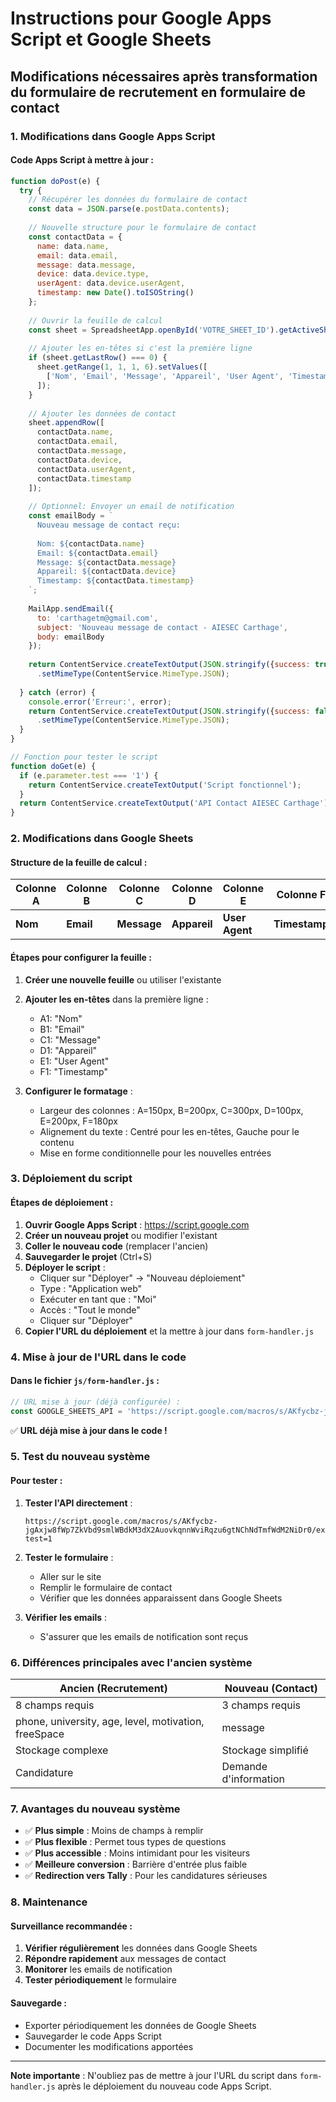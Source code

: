 # Instructions pour Google Apps Script et Google Sheets

## Modifications nécessaires après transformation du formulaire de recrutement en formulaire de contact

### 1. Modifications dans Google Apps Script

#### Code Apps Script à mettre à jour :

```javascript
function doPost(e) {
  try {
    // Récupérer les données du formulaire de contact
    const data = JSON.parse(e.postData.contents);
    
    // Nouvelle structure pour le formulaire de contact
    const contactData = {
      name: data.name,
      email: data.email,
      message: data.message,
      device: data.device.type,
      userAgent: data.device.userAgent,
      timestamp: new Date().toISOString()
    };
    
    // Ouvrir la feuille de calcul
    const sheet = SpreadsheetApp.openById('VOTRE_SHEET_ID').getActiveSheet();
    
    // Ajouter les en-têtes si c'est la première ligne
    if (sheet.getLastRow() === 0) {
      sheet.getRange(1, 1, 1, 6).setValues([
        ['Nom', 'Email', 'Message', 'Appareil', 'User Agent', 'Timestamp']
      ]);
    }
    
    // Ajouter les données de contact
    sheet.appendRow([
      contactData.name,
      contactData.email,
      contactData.message,
      contactData.device,
      contactData.userAgent,
      contactData.timestamp
    ]);
    
    // Optionnel: Envoyer un email de notification
    const emailBody = `
      Nouveau message de contact reçu:
      
      Nom: ${contactData.name}
      Email: ${contactData.email}
      Message: ${contactData.message}
      Appareil: ${contactData.device}
      Timestamp: ${contactData.timestamp}
    `;
    
    MailApp.sendEmail({
      to: 'carthagetm@gmail.com',
      subject: 'Nouveau message de contact - AIESEC Carthage',
      body: emailBody
    });
    
    return ContentService.createTextOutput(JSON.stringify({success: true}))
      .setMimeType(ContentService.MimeType.JSON);
      
  } catch (error) {
    console.error('Erreur:', error);
    return ContentService.createTextOutput(JSON.stringify({success: false, error: error.toString()}))
      .setMimeType(ContentService.MimeType.JSON);
  }
}

// Fonction pour tester le script
function doGet(e) {
  if (e.parameter.test === '1') {
    return ContentService.createTextOutput('Script fonctionnel');
  }
  return ContentService.createTextOutput('API Contact AIESEC Carthage');
}
```

### 2. Modifications dans Google Sheets

#### Structure de la feuille de calcul :

| Colonne A | Colonne B | Colonne C | Colonne D | Colonne E | Colonne F |
|-----------|-----------|-----------|-----------|-----------|-----------|
| **Nom**   | **Email** | **Message** | **Appareil** | **User Agent** | **Timestamp** |

#### Étapes pour configurer la feuille :

1. **Créer une nouvelle feuille** ou utiliser l'existante
2. **Ajouter les en-têtes** dans la première ligne :
   - A1: "Nom"
   - B1: "Email" 
   - C1: "Message"
   - D1: "Appareil"
   - E1: "User Agent"
   - F1: "Timestamp"

3. **Configurer le formatage** :
   - Largeur des colonnes : A=150px, B=200px, C=300px, D=100px, E=200px, F=180px
   - Alignement du texte : Centré pour les en-têtes, Gauche pour le contenu
   - Mise en forme conditionnelle pour les nouvelles entrées

### 3. Déploiement du script

#### Étapes de déploiement :

1. **Ouvrir Google Apps Script** : https://script.google.com
2. **Créer un nouveau projet** ou modifier l'existant
3. **Coller le nouveau code** (remplacer l'ancien)
4. **Sauvegarder le projet** (Ctrl+S)
5. **Déployer le script** :
   - Cliquer sur "Déployer" → "Nouveau déploiement"
   - Type : "Application web"
   - Exécuter en tant que : "Moi"
   - Accès : "Tout le monde"
   - Cliquer sur "Déployer"
6. **Copier l'URL du déploiement** et la mettre à jour dans `form-handler.js`

### 4. Mise à jour de l'URL dans le code

#### Dans le fichier `js/form-handler.js` :

```javascript
// URL mise à jour (déjà configurée) :
const GOOGLE_SHEETS_API = 'https://script.google.com/macros/s/AKfycbz-jgAxjw8fWp7ZkVbd9smlWBdkM3dX2AuovkqnnWviRqzu6gtNChNdTmfWdM2NiDr0/exec';
```

✅ **URL déjà mise à jour dans le code !**

### 5. Test du nouveau système

#### Pour tester :

1. **Tester l'API directement** :
   ```
   https://script.google.com/macros/s/AKfycbz-jgAxjw8fWp7ZkVbd9smlWBdkM3dX2AuovkqnnWviRqzu6gtNChNdTmfWdM2NiDr0/exec?test=1
   ```

2. **Tester le formulaire** :
   - Aller sur le site
   - Remplir le formulaire de contact
   - Vérifier que les données apparaissent dans Google Sheets

3. **Vérifier les emails** :
   - S'assurer que les emails de notification sont reçus

### 6. Différences principales avec l'ancien système

| Ancien (Recrutement) | Nouveau (Contact) |
|---------------------|-------------------|
| 8 champs requis | 3 champs requis |
| phone, university, age, level, motivation, freeSpace | message |
| Stockage complexe | Stockage simplifié |
| Candidature | Demande d'information |

### 7. Avantages du nouveau système

- ✅ **Plus simple** : Moins de champs à remplir
- ✅ **Plus flexible** : Permet tous types de questions
- ✅ **Plus accessible** : Moins intimidant pour les visiteurs
- ✅ **Meilleure conversion** : Barrière d'entrée plus faible
- ✅ **Redirection vers Tally** : Pour les candidatures sérieuses

### 8. Maintenance

#### Surveillance recommandée :

1. **Vérifier régulièrement** les données dans Google Sheets
2. **Répondre rapidement** aux messages de contact
3. **Monitorer** les emails de notification
4. **Tester périodiquement** le formulaire

#### Sauvegarde :

- Exporter périodiquement les données de Google Sheets
- Sauvegarder le code Apps Script
- Documenter les modifications apportées

---

**Note importante** : N'oubliez pas de mettre à jour l'URL du script dans `form-handler.js` après le déploiement du nouveau code Apps Script.
